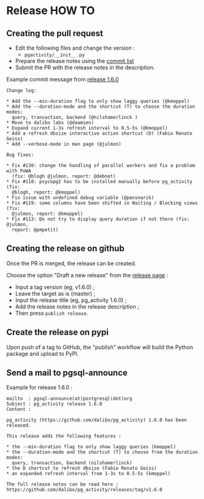 # Release HOW TO

## Creating the pull request

* Edit the following files and change the version :
  + `pgactivity/__init__.py`
* Prepare the release notes using the [commit
  list](https://github.com/dalibo/pg_activity/commits/master)
* Submit the PR with the release notes in the description.

Example commit message from [release
1.6.0](https://github.com/dalibo/pg_activity/releases/tag/v1.6.0)

``` 
Change log:

* Add the --min-duration flag to only show laggy queries (@kmoppel)
* Add the --duration-mode and the shortcut (T) to choose the duration modes:
  query, transaction, backend (@nilshamerlinck )
* Move to dalibo labs (@daamien)
* Expand current 1-3s refresh interval to 0.5-5s (@kmoppel)
* Add a refresh dbsize interactive action shortcut (D) (Fabio Renato Geiss)
* Add --verbose-mode in man page (@julmon)

Bug fixes:

* Fix #130: change the handling of parallel workers and fix a problem with PoWA
  (fix: @blogh @julmon, report: @debnet)
* Fix #118: psycopg2 has to be installed manually before pg_activity (fix:
  @blogh, report: @kmoppel)
* Fix issue with undefined debug variable (@pensnarik)
* Fix #119: some columns have been shifted in Waiting / Blocking views (fix:
  @julmon, report: @kmoppel)
* Fix #113: Do not try to display query duration if not there (fix: @julmon,
  report: @pmpetit) 

```

## Creating the release on github

Once the PR is merged, the release can be created.

Choose the option "Draft a new release" from the [release
page](https://github.com/dalibo/pg_activity/releases) : 

* Input a tag version (eg, v1.6.0) ;
* Leave the target as is (master) ;
* Input the release title (eg, pg_activity 1.6.0) ;
* Add the release notes in the release description ;
* Then press  `publish release`.

## Create the release on pypi

Upon push of a tag to GitHub, the "publish" workflow will build the Python
package and upload to PyPI.

## Send a mail to pgsql-announce

Example for release 1.6.0 : 
```
mailto  : pgsql-announce(at)postgresql(dot)org
Subject : pg_activity release 1.6.0
Content :

pg_activity (https://github.com/dalibo/pg_activity) 1.6.0 has been released.

This release adds the following features :

* the --min-duration flag to only show laggy queries (kmoppel)
* the --duration-mode and the shortcut (T) to choose from the duration modes:
  query, transaction, backend (nilshamerlinck)
* the D shortcut to refresh dbsize (Fabio Renato Geiss)
* an expanded refresh interval from 1-3s to 0.5-5s (kmoppel)

The full release notes can be read here :
https://github.com/dalibo/pg_activity/releases/tag/v1.6.0
```

